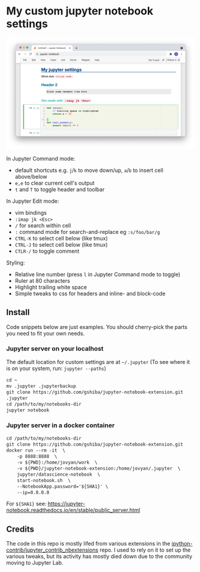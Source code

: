 # My custom jupyter notebook settings

![screenshot](screenshot.png)

In Jupyter Command mode:
* default shortcuts e.g. `j`/`k` to move down/up, `a`/`b` to insert cell above/below
* `e,e` to clear current cell's output
* `t` and `T` to toggle header and toolbar

In Jupyter Edit mode:
* vim bindings
* `:imap jk <Esc>`
* `/` for search within cell
* `:` command mode for search-and-replace eg `:s/foo/bar/g`
* `CTRL-K` to select cell below (like tmux)
* `CTRL-J` to select cell below (like tmux)
* `CTLR-/` to toggle comment

Styling:
* Relative line number (press `l` in Jupyter Command mode to toggle)
* Ruler at 80 characters
* Highlight trailing white space
* Simple tweaks to css for headers and inline- and block-code

## Install

Code snippets below are just examples. You should cherry-pick the parts you need to fit your own needs.

### Jupyter server on your localhost

The default location for custom settings are at `~/.jupyter` (To see where it is on your system, run: `jupyter --paths`)
```
cd ~
mv .jupyter .jupyterbackup
git clone https://github.com/gshiba/jupyter-notebook-extension.git .jupyter
cd /path/to/my/notebooks-dir
jupyter notebook
```

### Jupyter server in a docker container

```
cd /path/to/my/notebooks-dir
git clone https://github.com/gshiba/jupyter-notebook-extension.git
docker run --rm -it  \
    -p 8888:8888  \
    -v ${PWD}:/home/jovyan/work  \
    -v ${PWD}/jupyter-notebook-extension:/home/jovyan/.jupyter  \
    jupyter/datascience-notebook  \
    start-notebook.sh  \
    --NotebookApp.password='${SHA1}' \
    --ip=0.0.0.0
```
For `${SHA1}` see: https://jupyter-notebook.readthedocs.io/en/stable/public_server.html


## Credits

The code in this repo is mostly lifed from various extensions in the 
[ipython-contrib/jupyter_contrib_nbextensions](https://github.com/ipython-contrib/jupyter_contrib_nbextensions) repo.
I used to rely on it to set up the various tweaks, but its activity has mostly
died down due to the community moving to Jupyter Lab.
